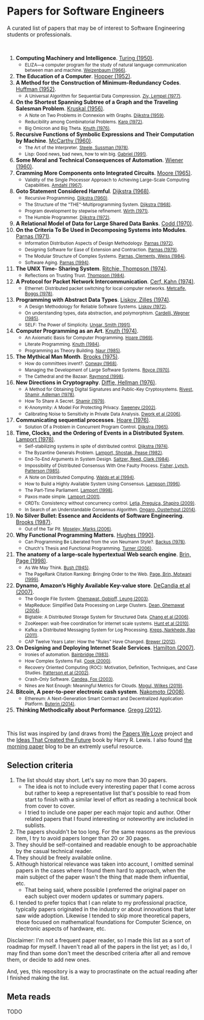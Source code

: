 # Papers for Software Engineers

A curated list of papers that may be of interest to Software Engineering students or professionals.

<br/>

1. **Computing Machinery and Intelligence**. [Turing (1950)](https://phil415.pbworks.com/f/TuringComputing.pdf).
    * <small>ELIZA—a computer program for the study of natural language communication between man and machine. [Weizenbaum (1966)](http://web.stanford.edu/class/cs124/p36-weizenabaum.pdf).</small>
1. **The Education of a Computer**. [Hopper (1952)](https://people.cs.umass.edu/~emery/classes/cmpsci691st/readings/PL/p243-hopper.pdf).
1. **A Method for the Construction of Minimum-Redundancy Codes**. [Huffman (1952)](https://www.ic.tu-berlin.de/fileadmin/fg121/Source-Coding_WS12/selected-readings/10_04051119.pdf).
    * <small>A Universal Algorithm for Sequential Data Compression. [Ziv, Lempel (1977)](https://courses.cs.duke.edu/spring03/cps296.5/papers/ziv_lempel_1977_universal_algorithm.pdf).</small>
1. **On the Shortest Spanning Subtree of a Graph and the Traveling Salesman Problem**. [Kruskal (1956)](http://5010.mathed.usu.edu/Fall2018/THigham/Krukskal.pdf).
    * <small>A Note on Two Problems in Connexion with Graphs. [Dijkstra (1959)](http://www-m3.ma.tum.de/foswiki/pub/MN0506/WebHome/dijkstra.pdf).</small>
    * <small>Reducibility among Combinatorial Problems. [Karp (1972)](https://cgi.di.uoa.gr/~sgk/teaching/grad/handouts/karp.pdf).</small>
    * <small>Big Omicron and Big Theta. [Knuth (1976)](https://dl.acm.org/doi/pdf/10.1145/1008328.1008329).</small>
1. **Recursive Functions of Symbolic Expressions and Their Computation by Machine**. [McCarthy (1960)](http://jmc.stanford.edu/articles/recursive/recursive.pdf).
    * <small>The Art of the Interpreter. [Steele, Sussman (1978)](http://bitsavers.informatik.uni-stuttgart.de/pdf/mit/ai/aim/AIM-453.pdf).</small>
    * <small>Lisp: Good news, bad news, how to win big. [Gabriel (1991)](https://www.dreamsongs.com/Files/LispGoodNewsBadNews.pdf).</small>
1. **Some Moral and Technical Consequences of Automation**. [Wiener (1960)](https://nissenbaum.tech.cornell.edu/papers/Wiener.pdf).
1. **Cramming More Components onto Integrated Circuits**. [Moore (1965)](https://newsroom.intel.com/wp-content/uploads/sites/11/2018/05/moores-law-electronics.pdf).
    * <small>Validity of the Single Processor Approach to Achieving Large-Scale Computing Capabilities. [Amdahl (1967)](https://www3.cs.stonybrook.edu/~rezaul/Spring-2012/CSE613/reading/Amdahl-1967.pdf).</small>
1. **Goto Statement Considered Harmful**. [Dijkstra (1968)](https://homepages.cwi.nl/~storm/teaching/reader/Dijkstra68.pdf).
    * <small>Recursive Programming. [Dijkstra (1960)](https://www.ics.uci.edu/~jajones/INF102-S18/readings/07_dijkstra.pdf).</small>
    * <small>The Structure of the \"THE\"-Multiprogramming System. [Dijkstra (1968)](https://www.eecs.ucf.edu/~eurip/papers/dijkstra-the68.pdf).</small>
    * <small>Program development by stepwise refinement. [Wirth (1971)](http://sunnyday.mit.edu/16.355/wirth-refinement.html).</small>
    * <small>The Humble Programmer. [Dijkstra (1972)](http://rkka21.ru/docs/turing-award/ed1972e.pdf).</small>
1. **A Relational Model of Data for Large Shared Data Banks**. [Codd (1970)](https://www.seas.upenn.edu/~zives/03f/cis550/codd.pdf).
1. **On the Criteria To Be Used in Decomposing Systems into Modules**. [Parnas (1971)](https://www.win.tue.nl/~wstomv/edu/2ip30/references/criteria_for_modularization.pdf).
    * <small>Information Distribution Aspects of Design Methodology. [Parnas (1972)](https://cseweb.ucsd.edu/~wgg/CSE218/Parnas-IFIP71-information-distribution.PDF).</small>
    * <small>Designing Software for Ease of Extension and Contraction. [Parnas (1979)](https://courses.cs.washington.edu/courses/cse503/08wi/parnas-1979.pdf).</small>
    * <small>The Modular Structure of Complex Systems. [Parnas, Clements, Weiss (1984)](http://citeseerx.ist.psu.edu/viewdoc/download?doi=10.1.1.40.3812&rep=rep1&type=pdf).</small>
    * <small>Software Aging. [Parnas (1994)](https://www.cs.drexel.edu/~yfcai/CS451/RequiredReadings/SoftwareAging.pdf).</small>
1. **The UNIX Time- Sharing System**. [Ritchie, Thompson (1974)](https://dsf.berkeley.edu/cs262/unix.pdf).
    * <small>Reflections on Trusting Trust. [Thompson (1984)](https://www.cs.cmu.edu/~rdriley/487/papers/Thompson_1984_ReflectionsonTrustingTrust.pdf).</small>
1. **A Protocol for Packet Network Intercommunication**. [Cerf, Kahn (1974)](https://www.cs.princeton.edu/courses/archive/fall06/cos561/papers/cerf74.pdf).
    * <small>Ethernet: Distributed packet switching for local computer networks. [Metcalfe, Boggs (1978)](https://ethernethistory.typepad.com/papers/EthernetPaper.pdf).</small>
1. **Programming with Abstract Data Types**. [Liskov, Zilles (1974)](https://dl.acm.org/doi/pdf/10.1145/942572.807045).
    * <small>A Design Methodology for Reliable Software Systems. [Liskov (1972)](https://dl.acm.org/doi/pdf/10.1145/1479992.1480018).</small>
    * <small>On understanding types, data abstraction, and polymorphism. [Cardelli, Wegner (1985)](https://dl.acm.org/doi/pdf/10.1145/6041.6042).</small>
    * <small>SELF: The Power of Simplicity. [Ungar, Smith (1991)](https://people.eecs.berkeley.edu/~fateman/264/papers/selfpower.ps).</small>
1. **Computer Programming as an Art**. [Knuth (1974)](http://www.cs.bilkent.edu.tr/~canf/knuth1974.pdf).
    * <small>An Axiomatic Basis for Computer Programming. [Hoare (1969)](http://sunnyday.mit.edu/16.355/Hoare-CACM-69.pdf).</small>
    * <small>Literate Programming. [Knuth (1984)](http://www.literateprogramming.com/knuthweb.pdf).</small>
    * <small>Programming as Theory Building. [Naur (1985)](https://pages.cs.wisc.edu/~remzi/Naur.pdf).</small>
1. **The Mythical Man Month**. [Brooks (1975)](https://www.cs.drexel.edu/~yfcai/CS451/RequiredReadings/MythicalManMonth.pdf).
    * <small>How do committees invent?. [Conway (1968)](https://www.melconway.com/Home/pdf/committees.pdf).</small>
    * <small>Managing the Development of Large Software Systems. [Royce (1970)](https://www.praxisframework.org/files/royce1970.pdf).</small>
    * <small>The Cathedral and the Bazaar. [Raymond (1998)](http://www.catb.org/~esr/writings/cathedral-bazaar/cathedral-bazaar/cathedral-bazaar.ps).</small>
1. **New Directions in Cryptography**. [Diffie, Hellman (1976)](https://ee.stanford.edu/~hellman/publications/24.pdf).
    * <small>A Method for Obtaining Digital Signatures and Public-Key Cryptosystems. [Rivest, Shamir, Adleman (1978)](https://people.csail.mit.edu/rivest/Rsapaper.pdf).</small>
    * <small>How To Share A Secret. [Shamir (1979)](https://web.mit.edu/6.857/OldStuff/Fall03/ref/Shamir-HowToShareASecret.pdf).</small>
    * <small>K-Anonymity: A Model For Protecting Privacy. [Sweeney (2002)](https://epic.org/wp-content/uploads/privacy/reidentification/Sweeney_Article.pdf).</small>
    * <small>Calibrating Noise to Sensitivity in Private Data Analysis. [Dwork et al (2006)](https://people.csail.mit.edu/asmith/PS/sensitivity-tcc-final.pdf).</small>
1. **Communicating sequential processes**. [Hoare (1976)](https://www.cs.cmu.edu/~crary/819-f09/Hoare78.pdf).
    * <small>Solution Of a Problem in Concurrent Program Control. [Dijkstra (1965)](https://dl.acm.org/doi/pdf/10.1145/365559.365617).</small>
1. **Time, Clocks, and the Ordering of Events in a Distributed System**. [Lamport (1978)](https://lamport.azurewebsites.net/pubs/time-clocks.pdf).
    * <small>Self-stabilizing systems in spite of distributed control. [Dijkstra (1974)](https://dl.acm.org/doi/pdf/10.1145/361179.361202).</small>
    * <small>The Byzantine Generals Problem. [Lamport, Shostak, Pease (1982)](https://lamport.azurewebsites.net/pubs/byz.pdf).</small>
    * <small>End-To-End Arguments in System Design. [Saltzer, Reed, Clark (1984)](https://groups.csail.mit.edu/ana/Publications/PubPDFs/End-to-End%20Arguments%20in%20System%20Design.pdf).</small>
    * <small>Impossibility of Distributed Consensus With One Faulty Process. [Fisher, Lynch, Patterson (1985)](https://groups.csail.mit.edu/tds/papers/Lynch/jacm85.pdf).</small>
    * <small>A Note on Distributed Computing. [Waldo et al (1994)](https://scholar.harvard.edu/files/waldo/files/waldo-94.pdf).</small>
    * <small>How to Build a Highly Available System Using Consensus. [Lampson (1996)](https://www.microsoft.com/en-us/research/uploads/prod/1996/10/Acrobat-58-Copy.pdf).</small>
    * <small>The Part-Time Parliament. [Lamport (1998)](https://lamport.azurewebsites.net/pubs/lamport-paxos.pdf).</small>
    * <small>Paxos made simple. [Lamport (2001)](https://lamport.azurewebsites.net/pubs/paxos-simple.pdf).</small>
    * <small>CRDTs: Consistency without concurrency control. [Leția, Preguiça, Shapiro (2009)](https://hal.inria.fr/file/index/docid/397981/filename/RR-6956.pdf).</small>
    * <small>In Search of an Understandable Consensus Algorithm. [Ongaro, Ousterhout (2014)](https://raft.github.io/raft.pdf).</small>
1. **No Silver Bullet: Essence and Accidents of Software Engineering**. [Brooks (1987)](http://www.cs.unc.edu/techreports/86-020.pdf).
    * <small>Out of the Tar Pit. [Moseley, Marks (2006)](http://curtclifton.net/papers/MoseleyMarks06a.pdf).</small>
1. **Why Functional Programming Matters**. [Hughes (1990)](https://www.cs.kent.ac.uk/people/staff/dat/miranda/whyfp90.pdf).
    * <small>Can Programming Be Liberated from the von Neumann Style?. [Backus (1978)](https://dl.acm.org/doi/pdf/10.1145/359576.359579).</small>
    * <small>Church's Thesis and Functional Programming. [Turner (2006)](https://kar.kent.ac.uk/88944/1/ctfp.pdf_nocoversheet).</small>
1. **The anatomy of a large-scale hypertextual Web search engine**. [Brin, Page (1998)](https://snap.stanford.edu/class/cs224w-readings/Brin98Anatomy.pdf).
    * <small>As We May Think. [Bush (1945)](https://web.mit.edu/STS.035/www/PDFs/think.pdf).</small>
    * <small>The PageRank Citation Ranking: Bringing Order to the Web. [Page, Brin, Motwani (1999)](http://ilpubs.stanford.edu:8090/422/1/1999-66.pdf).</small>
1. **Dynamo, Amazon’s Highly Available Key-value store**. [DeCandia et al (2007)](https://www.allthingsdistributed.com/files/amazon-dynamo-sosp2007.pdf).
    * <small>The Google File System. [Ghemawat, Gobioff, Leung (2003)](https://static.googleusercontent.com/media/research.google.com/en//archive/gfs-sosp2003.pdf).</small>
    * <small>MapReduce: Simplified Data Processing on Large Clusters. [Dean, Ghemawat (2004)](https://static.googleusercontent.com/media/research.google.com/en//archive/mapreduce-osdi04.pdf).</small>
    * <small>Bigtable: A Distributed Storage System for Structured Data. [Chang et al (2006)](https://static.googleusercontent.com/media/research.google.com/en//archive/bigtable-osdi06.pdf).</small>
    * <small>ZooKeeper: wait-free coordination for internet scale systems. [Hunt et al (2010)](https://www.usenix.org/legacy/event/atc10/tech/full_papers/Hunt.pdf).</small>
    * <small>Kafka: a Distributed Messaging System for Log Processing. [Kreps, Narkhede, Rao (2011)](http://notes.stephenholiday.com/Kafka.pdf).</small>
    * <small>CAP Twelve Years Later: How the "Rules" Have Changed. [Brewer (2012)](https://sites.cs.ucsb.edu/~rich/class/cs293b-cloud/papers/brewer-cap.pdf).</small>
1. **On Designing and Deploying Internet Scale Services**. [Hamilton (2007)](https://s3.amazonaws.com/systemsandpapers/papers/hamilton.pdf).
    * <small>Ironies of automation. [Bainbridge (1983)](https://ckrybus.com/static/papers/Bainbridge_1983_Automatica.pdf).</small>
    * <small>How Complex Systems Fail. [Cook (2000)](https://www.adaptivecapacitylabs.com/HowComplexSystemsFail.pdf).</small>
    * <small>Recovery Oriented Computing (ROC): Motivation, Definition, Techniques, and Case Studies. [Patterson et al (2002)](http://www2.eecs.berkeley.edu/Pubs/TechRpts/2002/CSD-02-1175.pdf).</small>
    * <small>Crash-Only Software. [Candea, Fox (2003)](https://research.cs.wisc.edu/areas/os/ReadingGroup/os-old/Papers/HotOSIX/Candea-CrashOnlySoftware.pdf).</small>
    * <small>Nines are Not Enough: Meaningful Metrics for Clouds. [Mogul, Wilkes (2019)](https://storage.googleapis.com/pub-tools-public-publication-data/pdf/f647d24ee7eeb338acebf1eb73a5d11b357620b0.pdf).</small>
1. **Bitcoin, A peer-to-peer electronic cash system**. [Nakomoto (2008)](https://bitcoin.org/bitcoin.pdf).
    * <small>Ethereum: A Next-Generation Smart Contract and Decentralized Application Platform. [Buterin (2014)](https://ethereum.org/669c9e2e2027310b6b3cdce6e1c52962/Ethereum_Whitepaper_-_Buterin_2014.pdf).</small>
1. **Thinking Methodically about Performance**. [Gregg (2012)](https://queue.acm.org/detail.cfm?id=2413037).


<br/>

This list was inspired by (and draws from) the [Papers We Love](https://paperswelove.org/) project and
the [Ideas That Created the Future](https://mitpress.mit.edu/books/ideas-created-future) book by Harry R. Lewis.
I also found [the morning paper](https://blog.acolyer.org/) blog to be an extremly useful resource.

## Selection criteria

1. The list should stay short. Let's say no more than 30 papers.
   - The idea is not to include every interesting paper that I come across but rather to keep a representative list that's possible to read from start to finish with a similar level of effort as reading a technical book from cover to cover.
   - I tried to include one paper per each major topic and author. Other related papers that I found interesting or noteworthy are included in sublists.
2. The papers shouldn't be too long. For the same reasons as the previous item, I try to avoid papers longer than 20 or 30 pages.
3. They should be self-contained and readable enough to be approachable by the casual technical reader.
4. They should be freely available online.
5. Although historical relevance was taken into account, I omitted seminal papers in the cases where I found them hard to approach, when the main subject of the paper wasn't the thing that made them influential, etc.
   - That being said, where possible I preferred the original paper on each subject over modern updates or summary papers.
6. I tended to prefer topics that I can relate to my professional practice, typically papers originated in the industry
or about innovations that later saw wide adoption. Likewise I tended to skip more theoretical papers, those focused on mathematical foundations for Computer Science,
on electronic aspects of hardware, etc.


Disclaimer: I'm not a frequent paper reader, so I made this list as a sort of roadmap for myself. I haven't read all of the papers in the list yet; as I do, I may find than some don't meet the described criteria after all and remove them, or decide to add new ones.

And, yes, this repository is a way to procrastinate on the actual reading after I finished making the list.

## Meta reads

TODO

